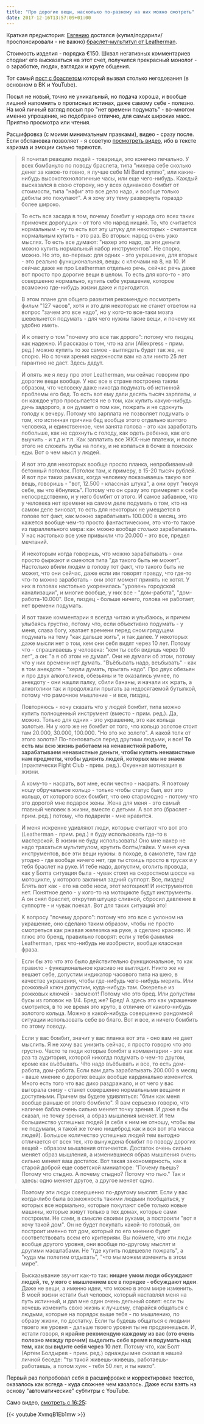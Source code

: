 ```yaml
---
title: "Про дорогие вещи, насколько по-разному на них можно смотреть"
date: 2017-12-16T13:57:09+01:00
---
```


Краткая предыстория: [Евгению](https://www.youtube.com/user/masterpitstop) достался (купил/подарили/проспонсировали - не важно) [браслет-мультитул от Leatherman](https://www.instagram.com/p/BcozRNPhcy7/?taken-by=by_pit_stop).

Стоимость изделия - порядка €150. Шквал негативных комментариев сподвиг его высказаться на этот счет, получился прекрасный монолог - о заработке, людях, взглядах и круге общения.

<!--more-->

Тот самый [пост с браслетом](https://www.instagram.com/p/BcozRNPhcy7/) который вызвал столько негодования (в основном в ВК и YouTube).

Посыл не новый, точно не уникальный, но подача хороша, и вообще лишний напомнить о прописных истинах, даже самому себе - полезно. На мой личный взгляд посыл про "нет времени подумать" - во-многом именно упрощение, но подобрано отлично, для самых широких масс. Приятно просмотра или чтения.

Расшифровка (с моими минимальным правками), видео - сразу после. Если обстановка позволяет - я советую [посмотреть видео](https://youtu.be/XvmqB1Eb1mw?t=16m25s), ибо в тексте харизма и эмоции сильно теряются.

> Я почитал реакцию людей - товарищи, это конечно печально. У всех бомбануло по поводу браслета, типа "нихера себе сколько денег за какое-то говно, я лучше себе Mi Band куплю", или какие-нибудь высокотехнологичные часы, или еще чего-нибудь. Каждый высказался в свою сторону, но у всех одинаково бомбит от стоимости, типа "нафиг это все дело надо, и вообще только дебилы это покупают". А я хочу эту тему развернуть гораздо более широко.

> То есть вся засада в том, почему бомбит у народа ото всех таких примочек дорогущих - от того что народ нищий. То, что считается нормальным - ну то есть вот эту штуку для некоторых - считается нормальным купить - это раз. Во вторых: народ очень узко мыслях. То есть все думают: "нахер это надо, за эти деньги можно купить нормальный набор инструментов". Не спорю, можно. Но это, во-первых: для одних - это украшение, для вторых - это реально функциональная, вещь: c ключами на 8, на 10. И сейчас даже не про Leatherman отдельно речь, сейчас речь даже вот просто про дорогие вещи в целом. То есть для кого-то - это совершенно нормально, купить себе украшение, которое возможно где-нибудь жизни даже и пригодится.

> В этом плане для общего развития рекомендую посмотреть фильм "127 часов", хотя и это для некоторых не станет ответом на вопрос "зачем это все надо", но у кого-то все-таки мозга шевельнется подумать - для чего нужны такие вещи, и почему их удобно иметь.

> И к ответу о том "почему это все так дорого": потому что пиздец как надежно. И рассказы о том, что на али (Aliexpress - прим. ред.) можно купить то же самое - выглядеть будет так же, не спорю. Но с точки зрения надежности вам на али никто 25 лет гарантию не даст. Здесь дадут.

> И опять же я лезу про этот Leatherman, мы сейчас говорим про дорогие вещи вообще. У нас все в стране построена таким образом, что человеку даже никогда подумать об истинной проблемы его бед. То есть вот ему дали десять тысяч зарплаты, и он каждое утро просыпается не о том, как купить какую-нибудь дичь задорого, а он думает о том как, пожрать и не сдохнуть голоду к вечеру. Потому что зарплата не позволяет подумать о том, кто истинная причина бед вообще этого отдельно взятого человека, и единственное, чем занята голова - это как заработать побольше, как не сдохнуть с голоду, как одеть ребенка, как его выучить - и т.д и т.п. Как заплатить все ЖКХ-ные платежи, и после этого не сложить зубы на полку, и не копаться в бочке в поисках еды. Вот о чем мысл у людей.

> И вот это для некоторых вообще просто планка, непробиваемый бетонный потолок. Потолок там, к примеру, в 15-20 тысяч рублей. И вот при таких рамках, когда человеку показываешь такую вот вещь, говоришь - "вот, 12.500 - классная штука", а они орут "нихуя себе, вы что ёбнулись". Потому что он сразу это примеряет к себе непосредственно, и у него бомбит от этого. И самое забавное, что у человека нет времени на самом деле подумать о том, кто на самом деле виноват, то есть для некоторых не умещается в голове тот факт, как можно зарабатывать 100.000 в месяц, это кажется вообще чем-то просто фантастическим, это что-то такое из параллельного мира: как можно вообще _столько_ зарабатывать. У нас настолько все уже привыкли что 20.000 - это все, предел мечтаний.

> И некоторым когда говоришь, что можно зарабатывать - они просто фыркают и смеются типа "да такого быть не может". Настолько вбили людям в голову тот факт, что такого быть не может, что они сейчас, даже если им говорят правду, что где-то что-то можно заработать - они этот момент принять не хотят. У них в головах настолько укоренилась "уровень городской канализации", и многие вообще, у них все - "дом-работа", "дом-работа-10.000". Все, пиздец - больше ничего, голова не работает, нет времени подумать.

> И вот такие комментарии я всегда читаю и улыбаюсь, и причем улыбаясь грустно, потому что, если объективно подумать - у меня, слава богу, хватает времени перед сном грядущем подумать на тему "как дальше жить", и так далее. У некоторых даже мысли нет о том, кем они себя видят через 10 лет. Потому что - спрашиваешь у человека: "кем ты себя видишь через 10 лет", а он: "а я об этом не думал". Они не думали об этом, потому что у них времени нет думать. "Въёбывать надо, веъбывать" - как в том анекдоте - "херли думать, прыгать надо". Про двух обезьян и про двух алкоголиков, обезьяны и те оказались умнее, по анекдоту - они нашли палку, сбили бананы, и начали их жрать, а алкоголики так и продолжали прыгать за недосягаемой бутылкой, потому что рамочное мышление - и все, пиздец.

> Повторяюсь - хочу сказать что у людей бомбит, типа можно купить полноценный инструмент (вместо -  прим. ред.). Да, можно. Только для одних - это украшение, это как кольца золотые. Ни у кого же не бомбит от того, что кольцо золотое стоит там 20.000, 30.000, 100.000. "Но это же золото". А какой толк от этого золота? По-понтоваться перед другими людьми, и все! **То есть мы всю жизнь работаем на ненавистной работе, зарабатываем ненавистные деньги, чтобы купить ненавистные нам предметы, чтобы удивить людей, которых мы не знаем** (практически Fight Club - прим. ред.). Охуенная мотивация в жизни.

> А кому-то - насрать, вот мне, если честно - насрать. Я поэтому ношу обручальное кольцо - только чтобы статус был, вот это кольцо, от которого всех бомбит, что оно старомодно - потому что это дорогой мне подарок жены. Жена для меня - это самый главный человек в жизни, вместе с детьми. А вот это (браслет - прим. ред.) потому, что подарили - мне нравится.

> И меня искренне удивляют люди, которые считают что вот это (Leatherman - прим. ред.) я буду использовать где-то в мастерской. В жизни не буду использовать! Оно мне нахер не надо трахаться мультитулом, крутить болты/гайки. У меня куча инструментов, все эти вещи нужны: в походе, в самолете, там где угодно - где вообще ничего нет, где ты стоишь просто в трусах и у тебя браслет на руке. И тебе надо, допустим, оголить провода, как у Болта ситуация была - чувак стоял на скоростном шоссе на мотоцикле, у которого заклинил задний суппорт. Все, пиздец! Блять вот как - его на себе неси, этот мотоцикл! И инструментов нет. Понятное дело - у кого-то на мотоцикле будут инструменты. А он снял браслет, открутил штуцер сливной, сбросил давление в суппорте - и чувак поехал. Вот для таких ситуаций это!

> К вопросу "почему дорого": потому что это все с уклоном на украшение, оно сделано таким образом, чтобы не просто смотреться как ржавая железяка на руке, а сделано красиво. И плюс это бренд, правильно говорят: если у тебя фамилия Leatherman, грех что-нибудь не изобрести, вообще классная фраза.

> Если бы это что это было действительно функциональное, то как правило - функциональное красиво не выглядит. Никто же не вешает себе, допустим индикатор часового типа на шею, в качестве украшения, чтобы где-нибудь чего-нибудь мерить. Или рожковый ключ допустим, куда-нибудь там. Ожерелье из рожковых ключей - засмеют! Потому что это бред. Или допустим бусы из головок на 1/4. Бред же? Бред! А здесь это как украшение смотрится, в то же время это круто, в отличие от какого-нибудь золотого кольца. Можно в какой-нибудь совершенно рандомной ситуации использовать себе во благо. Вот и все, и ничего бомбить по этому поводу.

> Если у вас бомбит, значит у вас планка вот эта - оно вам не дает мыслить. Я не хочу вас унизить сейчас, я просто говорю что это грустно. Часто те люди которые бомбят в комментарии - это как раз та аудитория, которой никогда подумать о чем-то другом, кроме как въёбывать. Что надо въёбывать и все, то есть дом-работа, дом-работа. Если вам дать зарабатывать 200.000 в месяц - ваше мнение о дорогих вещах вообще кардинально изменится. Много есть того что вас дико раздражало, и от чего у вас выгорала снизу - станет совершенно нормальными вещами и доступными. Причем вы будете удивляться: "блин как меня вообще раньше от этого бомбило". Я вам серьезно говорю, что наличие бабла очень сильно меняет точку зрения. И даже я бы сказал, не точку зрения, а образ мышления меняет. И тем большинство успешных людей (я себя к ним не отношу, чтобы вы не подумали, я такой же точно нищеброд как и вся вот эта масса людей). Большое количество успешных людей тем выгодно отличается от всех тех, кто вынуждена бомбит по поводу дорогих вещей - образом мышления отличается. Достаток очень сильно меняет образ мышления, а изменившиеся образ мышления очень сильно меняет ваш достаток. Вот такая закономерность, как в старой доброй еще советской миниатюре: "Почему пьешь? Потому что стыдно. А почему стыдно? Потому что пью." Так и здесь: одно меняет другое, а другое меняет одно.

> Поэтому эти люди совершенно по-другому мыслят. Если у вас когда-либо была возможность такими людьми пообщаться, у которых все нормально, которые покупают себе только новые машины, которые живут только в тех домах, которые сами построили. Не сами, в смысле своими руками, а построили "вот я хочу такой дом". Он не будет покупать какой-то готовый, он построит именно тот дом, который по его мнению будет соответствовать всем его критериям. Вы поймете, что эти люди вообще другого уровня, они вообще по-другому мыслят и другими масштабами. Не "где купить подешевле пожрать", а "куда мы полетим отдыхать", "что мы можем изменить в этом мире".

> Высказывание звучит как-то так: **нищие умом люди обсуждают людей, те, у кого с мышлением все в порядке - обсуждают идеи**. Даже не вещи, а именно идеи, что можно в этом мире изменить. В моей жизни кстати был человек, который наставлял меня на путь истинный, и дал мне один очень дельный совет: если ты хочешь изменить свою жизнь к лучшему, старайся общаться с людьми, которые на порядок выше тебя - по мышлению, по образу жизни, по достатку. Если ты будешь общаться с людьми твоего же уровня - дальше твоего уровня ты не продвинешься. И, кстати говоря, **я крайне рекомендую каждому из вас (это очень полезно между прочим) выделить себе время и подумать над тем, как вы видите себя через 10 лет**. Потому что, как Болт (Артем Болдырев - прим. ред.) однажды мне сказал в нашей личной беседе: "ты такой живешь-живешь, работаешь-работаешь, а потом хуяк - тебя 50 лет, и ты никто".

Первый раз попробовал себя в расшифровке и корректировке текстов, оказалось как всгеда - куда сложнее чем казалось. Даже если взять на основу "автоматические" субтитры с YouTube.

Само видео, [смотреть с 16:25](https://youtu.be/XvmqB1Eb1mw?t=16m25s):

{{< youtube XvmqB1Eb1mw >}}